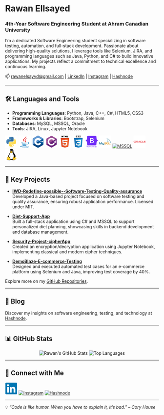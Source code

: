# Rawan Ellsayed

### 4th-Year Software Engineering Student at Ahram Canadian University

I’m a dedicated Software Engineering student specializing in software testing, automation, and full-stack development. Passionate about delivering high-quality solutions, I leverage tools like Selenium, JIRA, and programming languages such as Java, Python, and C# to build innovative applications. My projects reflect a commitment to technical excellence and continuous learning.

📫 [rawanelsayyd@gmail.com](mailto:rawanelsayyd@gmail.com) | [LinkedIn](https://www.linkedin.com/in/rawan-elsayyd-863237225) | [Instagram](https://instagram.com/rawanallsayed) | [Hashnode](https://el5amsa-btwqeet-betna.hashnode.dev/)

---

## 🛠️ Languages and Tools

- **Programming Languages**: Python, Java, C++, C#, HTML5, CSS3
- **Frameworks & Libraries**: Bootstrap, Selenium
- **Databases**: MySQL, MSSQL, Oracle
- **Tools**: JIRA, Linux, Jupyter Notebook

<p align="left">
  <a href="https://www.python.org" target="_blank" rel="noreferrer"><img src="https://raw.githubusercontent.com/devicons/devicon/master/icons/python/python-original.svg" alt="Python" width="40" height="40"/></a>
  <a href="https://www.java.com" target="_blank" rel="noreferrer"><img src="https://raw.githubusercontent.com/devicons/devicon/master/icons/java/java-original.svg" alt="Java" width="40" height="40"/></a>
  <a href="https://www.w3schools.com/cpp/" target="_blank" rel="noreferrer"><img src="https://raw.githubusercontent.com/devicons/devicon/master/icons/cplusplus/cplusplus-original.svg" alt="C++" width="40" height="40"/></a>
  <a href="https://www.w3schools.com/cs/" target="_blank" rel="noreferrer"><img src="https://raw.githubusercontent.com/devicons/devicon/master/icons/csharp/csharp-original.svg" alt="C#" width="40" height="40"/></a>
  <a href="https://www.w3.org/html/" target="_blank" rel="noreferrer"><img src="https://raw.githubusercontent.com/devicons/devicon/master/icons/html5/html5-original-wordmark.svg" alt="HTML5" width="40" height="40"/></a>
  <a href="https://www.w3schools.com/css/" target="_blank" rel="noreferrer"><img src="https://raw.githubusercontent.com/devicons/devicon/master/icons/css3/css3-original-wordmark.svg" alt="CSS3" width="40" height="40"/></a>
  <a href="https://getbootstrap.com" target="_blank" rel="noreferrer"><img src="https://raw.githubusercontent.com/devicons/devicon/master/icons/bootstrap/bootstrap-plain-wordmark.svg" alt="Bootstrap" width="40" height="40"/></a>
  <a href="https://www.mysql.com/" target="_blank" rel="noreferrer"><img src="https://raw.githubusercontent.com/devicons/devicon/master/icons/mysql/mysql-original-wordmark.svg" alt="MySQL" width="40" height="40"/></a>
  <a href="https://www.microsoft.com/en-us/sql-server" target="_blank" rel="noreferrer"><img src="https://www.svgrepo.com/show/303229/microsoft-sql-server-logo.svg" alt="MSSQL" width="40" height="40"/></a>
  <a href="https://www.oracle.com/" target="_blank" rel="noreferrer"><img src="https://raw.githubusercontent.com/devicons/devicon/master/icons/oracle/oracle-original.svg" alt="Oracle" width="40" height="40"/></a>
  <a href="https://www.linux.org/" target="_blank" rel="noreferrer"><img src="https://raw.githubusercontent.com/devicons/devicon/master/icons/linux/linux-original.svg" alt="Linux" width="40" height="40"/></a>
</p>

---

## 🌟 Key Projects

- **[IWD-Redefine-possible--Software-Testing-Quality-assurance](https://github.com/Merrn60/IWD-Redefine-possible--Software-Testing-Quality-assurance)**  
  Developed a Java-based project focused on software testing and quality assurance, ensuring robust application performance. Licensed under MIT.

- **[Diet-Support-App](https://github.com/Merrn60/Diet-Support-App)**  
  Built a full-stack application using C# and MSSQL to support personalized diet planning, showcasing skills in backend development and database management.

- **[Security-Project-cipherApp](https://github.com/Merrn60/Security-Project-cipherApp)**  
  Created an encryption/decryption application using Jupyter Notebook, implementing classical and modern cipher techniques.

- **[DemoBlaze-E-commerce-Testing](https://github.com/Merrn60/DemoBlaze-E-commerce-Testing)**  
  Designed and executed automated test cases for an e-commerce platform using Selenium and Java, improving test coverage by 40%.

Explore more on my [GitHub Repositories](https://github.com/Merrn60?tab=repositories).

---

## 📝 Blog

Discover my insights on software engineering, testing, and technology at [Hashnode](https://el5amsa-btwqeet-betna.hashnode.dev/).

---

## 📊 GitHub Stats

<p align="center">
  <img src="https://github-readme-stats.vercel.app/api?username=Merrn60&show_icons=true&theme=radical" alt="Rawan's GitHub Stats" />
  <img src="https://github-readme-stats.vercel.app/api/top-langs/?username=Merrn60&layout=compact&theme=radical" alt="Top Languages" />
</p>

---

## 🤝 Connect with Me

<p align="left">
  <a href="https://www.linkedin.com/in/rawan-elsayyd-863237225" target="_blank"><img src="https://raw.githubusercontent.com/devicons/devicon/master/icons/linkedin/linkedin-original.svg" alt="LinkedIn" width="40" height="40"/></a>
  <a href="https://instagram.com/rawanallsayed" target="_blank"><img src="https://raw.githubusercontent.com/rahuldkjain/github-profile-readme-generator/master/src/images/icons/Social/instagram.svg" alt="Instagram" width="40" height="40"/></a>
  <a href="https://el5amsa-btwqeet-betna.hashnode.dev/" target="_blank"><img src="https://cdn.hashnode.com/res/hashnode/image/upload/v1611902473383/CDyAuTy75.png" alt="Hashnode" width="40" height="40"/></a>
</p>

---

💡 *“Code is like humor. When you have to explain it, it’s bad.” – Cory House*
